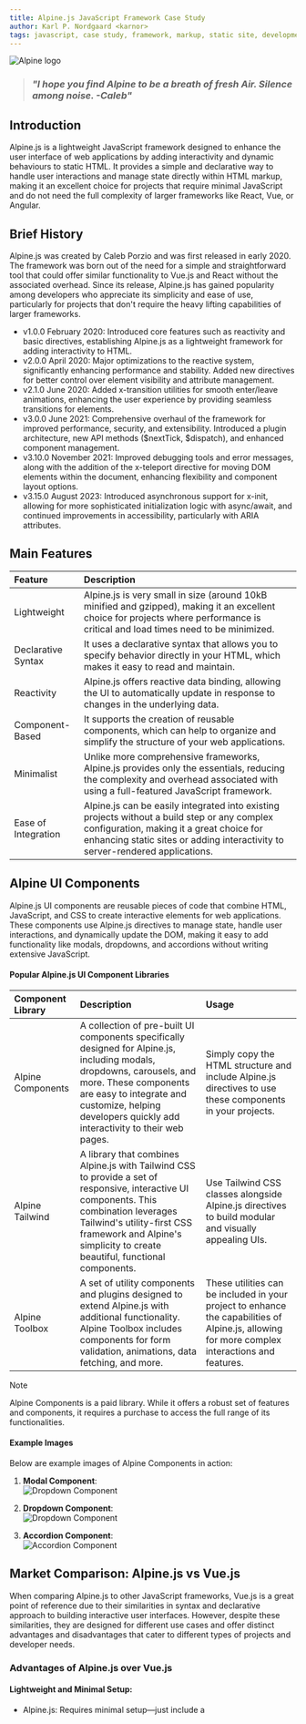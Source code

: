 ```yaml
---
title: Alpine.js JavaScript Framework Case Study
author: Karl P. Nordgaard <karnor>
tags: javascript, case study, framework, markup, static site, development platforms
---
```


![Alpine logo](https://miro.medium.com/v2/resize:fit:1200/1*3aWJhi_YCN0AaFw9HpngpQ.jpeg 'Alpine logo')

> ### _"I hope you find Alpine to be a breath of fresh Air. Silence among noise. -Caleb"_

## Introduction

Alpine.js is a lightweight JavaScript framework designed to enhance the user interface of web applications by adding interactivity and dynamic behaviours to static HTML. It provides a simple and declarative way to handle user interactions and manage state directly within HTML markup, making it an excellent choice for projects that require minimal JavaScript and do not need the full complexity of larger frameworks like React, Vue, or Angular.

## Brief History

Alpine.js was created by Caleb Porzio and was first released in early 2020. The framework was born out of the need for a simple and straightforward tool that could offer similar functionality to Vue.js and React without the associated overhead. Since its release, Alpine.js has gained popularity among developers who appreciate its simplicity and ease of use, particularly for projects that don't require the heavy lifting capabilities of larger frameworks.

- v1.0.0 February 2020: Introduced core features such as reactivity and basic directives, establishing Alpine.js as a lightweight framework for adding interactivity to HTML.
- v2.0.0 April 2020: Major optimizations to the reactive system, significantly enhancing performance and stability. Added new directives for better control over element visibility and attribute management.
- v2.1.0 June 2020: Added x-transition utilities for smooth enter/leave animations, enhancing the user experience by providing seamless transitions for elements.
- v3.0.0 June 2021: Comprehensive overhaul of the framework for improved performance, security, and extensibility. Introduced a plugin architecture, new API methods ($nextTick, $dispatch), and enhanced component management.
- v3.10.0 November 2021: Improved debugging tools and error messages, along with the addition of the x-teleport directive for moving DOM elements within the document, enhancing flexibility and component layout options.
- v3.15.0 August 2023: Introduced asynchronous support for x-init, allowing for more sophisticated initialization logic with async/await, and continued improvements in accessibility, particularly with ARIA attributes.

## Main Features

| Feature         | Description                                        |
| :--------------- | :-------------------------------------------------- |
| Lightweight | Alpine.js is very small in size (around 10kB minified and gzipped), making it an excellent choice for projects where performance is critical and load times need to be minimized. |
| Declarative Syntax | It uses a declarative syntax that allows you to specify behavior directly in your HTML, which makes it easy to read and maintain. |
| Reactivity | Alpine.js offers reactive data binding, allowing the UI to automatically update in response to changes in the underlying data. |
| Component-Based | It supports the creation of reusable components, which can help to organize and simplify the structure of your web applications. |
| Minimalist | Unlike more comprehensive frameworks, Alpine.js provides only the essentials, reducing the complexity and overhead associated with using a full-featured JavaScript framework. |
| Ease of Integration | Alpine.js can be easily integrated into existing projects without a build step or any complex configuration, making it a great choice for enhancing static sites or adding interactivity to server-rendered applications. |

## Alpine UI Components

Alpine.js UI components are reusable pieces of code that combine HTML, JavaScript, and CSS to create interactive elements for web applications. These components use Alpine.js directives to manage state, handle user interactions, and dynamically update the DOM, making it easy to add functionality like modals, dropdowns, and accordions without writing extensive JavaScript.

#### Popular Alpine.js UI Component Libraries

| Component Library | Description | Usage |
| :--- | :--- | :--- |
| Alpine Components | A collection of pre-built UI components specifically designed for Alpine.js, including modals, dropdowns, carousels, and more. These components are easy to integrate and customize, helping developers quickly add interactivity to their web pages. | Simply copy the HTML structure and include Alpine.js directives to use these components in your projects. |
| Alpine Tailwind | A library that combines Alpine.js with Tailwind CSS to provide a set of responsive, interactive UI components. This combination leverages Tailwind's utility-first CSS framework and Alpine's simplicity to create beautiful, functional components. | Use Tailwind CSS classes alongside Alpine.js directives to build modular and visually appealing UIs. |
| Alpine Toolbox | A set of utility components and plugins designed to extend Alpine.js with additional functionality. Alpine Toolbox includes components for form validation, animations, data fetching, and more. | These utilities can be included in your project to enhance the capabilities of Alpine.js, allowing for more complex interactions and features. |

> [!NOTE]  
> Alpine Components is a paid library. While it offers a robust set of features and components, it requires a purchase to access the full range of its functionalities.

#### Example Images

Below are example images of Alpine Components in action:

1. **Modal Component**:  
   ![Dropdown Component](https://i.postimg.cc/8PQs4Z4P/CGwi-LWu4-Ri-Gg3-KFbq-Dnvcw.png)

2. **Dropdown Component**:  
   ![Dropdown Component](https://i.postimg.cc/wMFP1fTc/j76p-Fae-Slea-Xz-Jp93sl-Sg.png)

3. **Accordion Component**:  
   ![Accordion Component](https://i.postimg.cc/7Z5cLNv0/image.png)

## Market Comparison: Alpine.js vs Vue.js

When comparing Alpine.js to other JavaScript frameworks, Vue.js is a great point of reference due to their similarities in syntax and declarative approach to building interactive user interfaces. However, despite these similarities, they are designed for different use cases and offer distinct advantages and disadvantages that cater to different types of projects and developer needs.

### Advantages of Alpine.js over Vue.js

#### Lightweight and Minimal Setup:

- Alpine.js: Requires minimal setup—just include a <script> tag via CDN or install via npm. It works directly in HTML without needing a complex build process.

- Vue.js: Typically involves a more detailed setup, especially when building larger applications, requiring tools like Vue CLI and a build process.

#### Low Learning Curve

- Alpine.js: Easy to learn for developers familiar with HTML and JavaScript. It uses straightforward syntax and minimal JavaScript, making it accessible for quick projects.

- Vue.js: While still considered approachable, Vue.js requires understanding additional concepts such as components, directives, and Vue-specific syntax.

#### Ideal for Simple Interactivity

- Alpine.js: Best suited for adding simple, lightweight interactivity to static sites or small projects without the overhead of a full framework.

- Vue.js: Although capable of handling simple interactivity, it is generally more suited for larger applications where a more robust framework is beneficial.

### Disadvantages of Alpine.js compared to Vue.js

#### Limited Features

- Alpine.js: Focuses on being lightweight and simple, but lacks advanced features like state management, routing, and a more comprehensive API found in larger frameworks.

- Vue.js: Offers a richer feature set out of the box, including components, reactivity, state management (Vuex), and routing (Vue Router), making it more versatile for complex applications.

#### Smaller Ecosystem

- Alpine.js: Has a smaller ecosystem and fewer plugins or community resources, which might limit options for pre-built components and third-party integrations.

- Vue.js: Boasts a large ecosystem with extensive community support, plugins, and a wide array of tools, which can significantly speed up development and provide solutions to common challenges.

#### Not Suitable for large Applications

- Alpine.js: While perfect for small to medium-sized projects, it is not designed for building large-scale applications.

- Vue.js: Built to handle large, scalable applications efficiently, making it a better choice for developers building complex, dynamic SPAs.

### Summary

Alpine.js and Vue.js, while sharing some syntax and concepts, cater to different needs. Alpine.js is great for quickly adding interactivity to static sites or smaller projects without the overhead of a full-fledged framework. Vue.js, with its extensive feature set and ecosystem, is more suitable for larger, more complex applications. Choosing between them depends on the specific requirements and scale of your project.

## Getting Started with Alpine.js

Setting up Alpine.js in your project is simple and can be done in a couple of different ways. Here, we’ll cover the two most common methods: using a CDN and installing via npm. These approaches will help you get Alpine.js up and running quickly, whether you’re working on a small static site or a larger project with build tools.

#### 1. Adding Alpine.js with CDN

The fastest and easiest way to get started with Alpine.js is to include it directly in your HTML using a Content Delivery Network (CDN). This method requires no additional setup or tools.

1. Add the following <script> tag to the <head> of your HTML file. Replace 3.x.x with the latest version number if needed.

```
<script src="https://cdn.jsdelivr.net/npm/alpinejs@3.x.x/dist/cdn.min.js" defer></script>
```
2. Once the script is included, you can start using Alpine.js directly in your HTML. Here’s a simple example:

```
<div x-data="{ open: false }">
    <button @click="open = !open">Toggle</button>
    <div x-show="open">
        <p>Hello, Alpine.js!</p>
    </div>
</div>
```

#### 2. Installing Alpine.js via npm

If you’re using a build tool like Webpack, Vite, or Parcel, installing Alpine.js via npm is a great choice. This method allows you to manage dependencies and bundle your JavaScript files as part of a larger project.

1. Run the following command in your project directory to install Alpine.js via npm:

```
npm install alpinejs
```
2. In your main JavaScript file, import Alpine.js and initialize it:

```
import Alpine from 'alpinejs';

window.Alpine = Alpine;
Alpine.start();
```

3. You can now use Alpine.js directives in your HTML just as you would when using the CDN. For example:

```
<div x-data="{ open: false }">
    <button @click="open = !open">Toggle</button>
    <div x-show="open">
        <p>Hello, Alpine.js!</p>
    </div>
</div>
```

## Conclusion

Alpine.js is a powerful and lightweight JavaScript framework that brings simplicity and ease of use to web development. Throughout this study, we explored its key features, such as minimal setup, intuitive syntax, and the ability to add interactivity directly in HTML. These characteristics make Alpine.js an excellent choice for developers looking to enhance static sites or small projects with dynamic behavior without the overhead of a full-fledged framework.

Alpine.js is particularly well-suited for use cases where simplicity and speed are essential. It excels in scenarios where you need to add small pieces of interactivity to existing web pages, create lightweight single-page applications, or prototype interactive features quickly. Its low learning curve and minimal dependencies make it accessible to developers of all skill levels, from beginners to seasoned professionals.

When compared to other JavaScript frameworks like Vue.js, Alpine.js stands out for its minimalism and focus on being lightweight. While it may lack some of the advanced features and extensive ecosystem found in more comprehensive frameworks, it offers a streamlined alternative for projects that do not require such complexity. For developers who prioritize a straightforward, no-build setup and need to keep their codebase lean, Alpine.js provides a compelling solution.

In conclusion, Alpine.js fills a unique niche in the JavaScript ecosystem, providing a modern, lightweight approach to web interactivity that aligns with the needs of many developers today. Whether you're building a simple static site or looking to add interactive features to a small project, Alpine.js offers a refreshingly simple and effective toolset. We encourage developers to explore Alpine.js and consider it for their next project where a lightweight and flexible solution is needed.

## References

- [Alpine.js Official Website](https://alpinejs.dev/)
- [Alpine.js GitHub Repository](https://github.com/alpinejs/alpine)

## Additional Resources

- [Alpine Components Repository](https://github.com/alpine-collective/alpine-magic-helpers)
- [Alpine Toolbox](https://www.alpinetoolbox.com/)
- [Alpine Additional Resources Repository](https://github.com/alpine-collective/awesome#articles)
